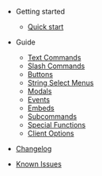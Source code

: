- Getting started

  - [Quick start](quickstart.md)

- Guide

  - [Text Commands](commands.md)
  - [Slash Commands](slashcommands.md)
  - [Buttons](buttons.md)
  - [String Select Menus](selectmenus.md)
  - [Modals](modals.md)
  - [Events](events.md)
  - [Embeds](embeds.md)
  - [Subcommands](subcommands.md)
  - [Special Functions](specialfunctions.md)
  - [Client Options](client.md)

- [Changelog](changelog.md)
- [Known Issues](knownissues.md)
